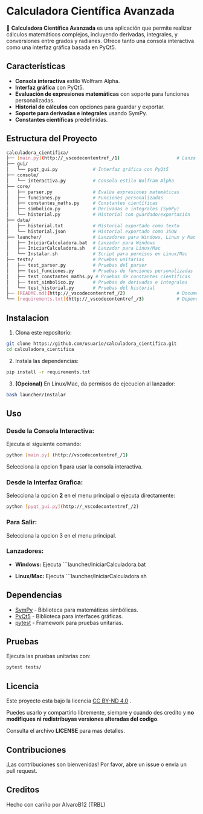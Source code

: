 # Calculadora Científica Avanzada

🚀 **Calculadora Científica Avanzada** es una aplicación que permite realizar cálculos matemáticos complejos, incluyendo derivadas, integrales, y conversiones entre grados y radianes. Ofrece tanto una consola interactiva como una interfaz gráfica basada en PyQt5.

## Características

- **Consola interactiva** estilo Wolfram Alpha.
- **Interfaz gráfica** con PyQt5.
- **Evaluación de expresiones matemáticas** con soporte para funciones personalizadas.
- **Historial de cálculos** con opciones para guardar y exportar.
- **Soporte para derivadas e integrales** usando SymPy.
- **Constantes científicas** predefinidas.

## Estructura del Proyecto

```bash
calculadora_cientifica/
├── [main.py](http://_vscodecontentref_/1)                     # Lanza la app desde consola
├── gui/
│   └── pyqt_gui.py             # Interfaz gráfica con PyQt5
├── console/
│   └── interactiva.py          # Consola estilo Wolfram Alpha
├── core/
│   ├── parser.py               # Evalúa expresiones matemáticas
│   ├── funciones.py            # Funciones personalizadas
│   ├── constantes_maths.py     # Constantes científicas
│   ├── simbolico.py            # Derivadas e integrales (SymPy)
│   └── historial.py            # Historial con guardado/exportación
├── data/
│   ├── historial.txt           # Historial exportado como texto
│   └── historial.json          # Historial exportado como JSON
├── launcher/                   # Lanzadores para Windows, Linux y Mac
│   ├── IniciarCalculadora.bat  # Lanzador para Windows
│   ├── IniciarCalculadora.sh   # Lanzador para Linux/Mac
│   └── Instalar.sh             # Script para permisos en Linux/Mac
├── tests/                      # Pruebas unitarias
│   ├── test_parser.py          # Pruebas del parser
│   ├── test_funciones.py       # Pruebas de funciones personalizadas
│   ├── test_constantes_maths.py # Pruebas de constantes científicas
│   ├── test_simbolico.py       # Pruebas de derivadas e integrales
│   └── test_historial.py       # Pruebas del historial
├── [README.md](http://_vscodecontentref_/2)                   # Documentación del proyecto
└── [requirements.txt](http://_vscodecontentref_/3)            # Dependencias del proyecto

```

## Instalacion

1. Clona este repositorio:

```bash
git clone https://github.com/usuario/calculadora_cientifica.git
cd calculadora_cientifica
```

2. Instala las dependencias:

```bash
pip install -r requirements.txt
```

3. **(Opcional)** En Linux/Mac, da permisos de ejecucion al lanzador:

```bash
bash launcher/Instalar
```

## Uso 

### Desde la Consola Interactiva:

Ejecuta el siguiente comando:

```bash
python [main.py] (http://vscodecontentref_/1)
```

Selecciona la opcion **1** para usar la consola interactiva.

### Desde la Interfaz Grafica:

Selecciona la opcion **2** en el menu principal o ejecuta directamente: 

```bash
python [pyqt_gui.py](http://_vscodecontentref_/2)
```

### Para Salir:

Selecciona la opcion 3 en el menu principal.


### Lanzadores:
 - **Windows:** Ejecuta  ```launcher/IniciarCalculadora.bat

 - **Linux/Mac:** Ejecuta ```launcher/IniciarCalculadora.sh

## Dependencias

- [SymPy](https://www.sympy.org/) - Biblioteca para matemáticas simbólicas.
- [PyQt5](https://riverbankcomputing.com/software/pyqt/intro) - Biblioteca para interfaces gráficas.
- [pytest](https://docs.pytest.org/) - Framework para pruebas unitarias.


## Pruebas

Ejecuta las pruebas unitarias con: 

```bash
pytest tests/

```

## Licencia

Este proyecto esta bajo la licencia [CC BY-ND 4.0](https://creativecommons.org/license/by-nd/4.0/) . 

Puedes usarlo y compartirlo libremente, siempre y cuando des credito y **no modifiques ni redistribuyas versiones alteradas del codigo**.

Consulta el archivo **LICENSE** para mas detalles.


## Contribuciones

¡Las contribuciones son bienvenidas! Por favor, abre un issue o envia un pull request.


## Creditos

Hecho con cariño por AlvaroB12 (TRBL)